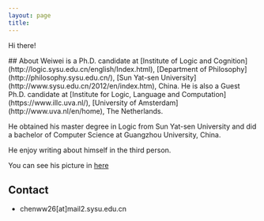 ```yaml
---
layout: page
title: 
---
```


<p class="message">
  Hi there!
</p>
## About
Weiwei is a Ph.D. candidate at [Institute of Logic and Cognition](http://logic.sysu.edu.cn/english/Index.html), [Department of Philosophy](http://philosophy.sysu.edu.cn/), [Sun Yat-sen University](http://www.sysu.edu.cn/2012/en/index.htm), China. He is also a Guest Ph.D. candidate at [Institute for Logic, Language and Computation](https://www.illc.uva.nl/), [University of Amsterdam](http://www.uva.nl/en/home), The Netherlands.

He obtained his master degree in Logic from Sun Yat-sen University and did a bachelor of Computer Science at Guangzhou University, China.

He enjoy writing about himself in the third person.

You can see his picture in [here](https://www.illc.uva.nl/People/show_person.php?Person_id=Chen+W.)


## Contact
* chenww26[at]mail2.sysu.edu.cn